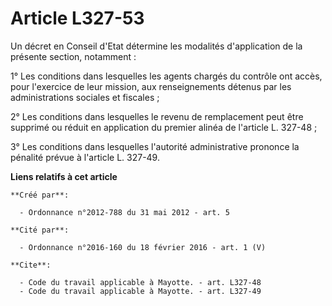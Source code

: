 # Article L327-53

Un décret en Conseil d'Etat détermine les modalités d'application de la présente section, notamment : 

1° Les conditions dans lesquelles les agents chargés du contrôle ont accès, pour l'exercice de leur mission, aux
renseignements détenus par les administrations sociales et fiscales ; 

2° Les conditions dans lesquelles le revenu de remplacement peut être supprimé ou réduit en application du premier alinéa de
l'article L. 327-48 ; 

3° Les conditions dans lesquelles l'autorité administrative prononce la pénalité prévue à l'article L. 327-49.

**Liens relatifs à cet article**

	**Créé par**:

	  - Ordonnance n°2012-788 du 31 mai 2012 - art. 5

	**Cité par**:

	  - Ordonnance n°2016-160 du 18 février 2016 - art. 1 (V)

	**Cite**:

	  - Code du travail applicable à Mayotte. - art. L327-48
	  - Code du travail applicable à Mayotte. - art. L327-49

